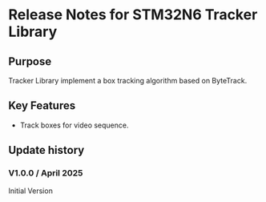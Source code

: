 # Release Notes for STM32N6 Tracker Library

## Purpose

Tracker Library implement a box tracking algorithm based on ByteTrack.

## Key Features

- Track boxes for video sequence.

## Update history

### V1.0.0 / April 2025

Initial Version
